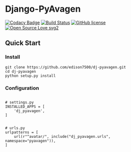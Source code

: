 # Django-PyAvagen

[![Codacy Badge](https://api.codacy.com/project/badge/Grade/8f84ba60672049eeac0728d4d983875b)](https://www.codacy.com/manual/edison7500/dj-pyavagen?utm_source=github.com&amp;utm_medium=referral&amp;utm_content=edison7500/dj-pyavagen&amp;utm_campaign=Badge_Grade)
[![Build Status](https://travis-ci.org/edison7500/dj-pyavagen.svg?branch=master)](https://travis-ci.org/edison7500/dj-pyavagen)
[![GitHub license](https://img.shields.io/github/license/Naereen/StrapDown.js.svg)](https://github.com/Naereen/StrapDown.js/blob/master/LICENSE)
[![Open Source Love svg2](https://badges.frapsoft.com/os/v2/open-source.svg?v=103)](https://github.com/ellerbrock/open-source-badges/)


## Quick Start

### Install
```.shell script
git clone https://github.com/edison7500/dj-pyavagen.git
cd dj-pyavagen
python setup.py install
```

### Configuration
```.python

# settings.py
INSTALLED_APPS = [
    'dj_pyavagen',
]


# urls.py
urlpatterns = [
    url(r"^avatar/", include("dj_pyavagen.urls", namespace="pyavagen")),
]

```